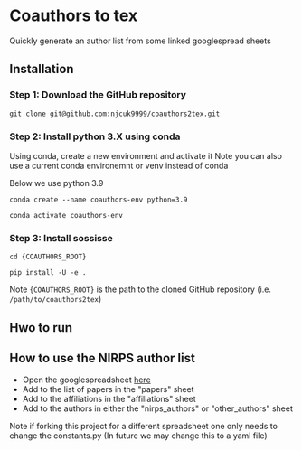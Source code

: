 # Coauthors to tex

Quickly generate an author list from some linked googlespread sheets


## Installation

### Step 1: Download the GitHub repository

```
git clone git@github.com:njcuk9999/coauthors2tex.git
```

### Step 2: Install python 3.X using conda

Using conda, create a new environment and activate it
Note you can also use a current conda environemnt or venv instead of conda

Below we use python 3.9

```
conda create --name coauthors-env python=3.9
```

```
conda activate coauthors-env
```

### Step 3: Install sossisse

```
cd {COAUTHORS_ROOT}

pip install -U -e .
```


Note `{COAUTHORS_ROOT}` is the path to the cloned GitHub repository (i.e. `/path/to/coauthors2tex`)

## Hwo to run



## How to use the NIRPS author list

- Open the googlespreadsheet [here](https://docs.google.com/spreadsheets/d/1hGPX_s_fUbEmjDtBbrWrlgwDFMC_Ek-63s1JCHnaIvA/edit?usp=sharing)
- Add to the list of papers in the "papers" sheet
- Add to the affiliations in the "affiliations" sheet
- Add to the authors in either the "nirps_authors" or "other_authors" sheet


Note if forking this project for a different spreadsheet one only needs to change the constants.py
(In future we may change this to a yaml file)

